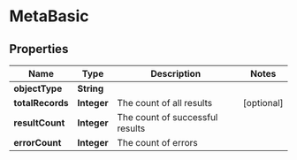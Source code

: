 

# MetaBasic


## Properties

| Name | Type | Description | Notes |
|------------ | ------------- | ------------- | -------------|
|**objectType** | **String** |  |  |
|**totalRecords** | **Integer** | The count of all results |  [optional] |
|**resultCount** | **Integer** | The count of successful results |  |
|**errorCount** | **Integer** | The count of errors |  |



